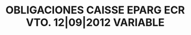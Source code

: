 ---
layout: asset
title: OBLIGACIONES CAISSE EPARG ECR VTO. 12|09|2012 VARIABLE
isin: FR0010398321
---